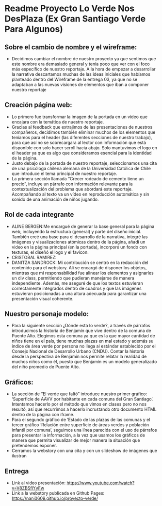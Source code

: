 # **Readme Proyecto Lo Verde Nos DesPlaza (Ex Gran Santiago Verde Para Algunos)**
## Sobre el cambio de nombre y el wireframe:
- Decidimos cambiar el nombre de nuestro proyecto ya que sentimos que este nombre era demasiado general y tenía poco que ver con el foco más específico de nuestro reportaje.
A la hora de empezar a desarrollar la narrativa descartamos muchas de las ideas iniciales que habíamos planteado dentro del Wireframe de la entrega 03, ya que no se adaptaban a las nuevas visiones de elementos que iban a componer nuestro reportaje
## Creación página web:
- Lo primero fue transformar la imagen de la portada en un vídeo que encajara con la temática de nuestro reportaje.
- Gracias al feedback que extrajimos de las presentaciones de nuestros compañeros, decidimos también eliminar muchos de los elementos que teniamos para el header (las diferentes secciones de nuestro trabajo), para que así no se sobrecargara al lector con información que está disponible con solo hacer scroll hacia abajo. Solo mantuvimos el logo en el header ya que es algo que consideramos esencial para la identidad de la página.
- Justo debajo de la portada de nuestro reportaje, seleccionamos una cita de una psicóloga chilena alemana de la Universidad Católica de Chile que introduce el tema principal de nuestro reportaje.
- La primera sección llamada “Crecer rodeado de cemento tiene un precio”, incluye un párrafo con información relevante para la contextualización del problema que abordará este reportaje. Acompañando al texto va un vídeo en reproducción automática y sin sonido de una animación de niños jugando.
## Rol de cada integrante
- ALINE BERGEN:Me encargué de generar la base general para la página web, incluyendo la estructura (general) y parte del diseño inicial. También creé una base para el desarrollo de la narrativa, integré las imágenes y visualizaciones atómicas dentro de la página, añadí un video en la página principal (en la portada), incorporé un fondo con texturas, el diseñó el logo y el favicon.
- CRISTOBAL RAMIREZ:
- DANITZA SANDROCK: Mi contribución se centró en la redacción del contenido para el webstory. Ali se encargó de disponer los objetos, mientras que mi responsabilidad fue alinear los elementos y asignarles un div class, permitiendo que pudieran manejarse de manera independiente. Además, me aseguré de que los textos estuvieran correctamente integrados dentro de cuadros y que las imágenes estuvieran posicionadas a una altura adecuada para garantizar una presentación visual coherente.
## Nuestro personaje modelo:
- Para la siguiente sección ¿Dónde está lo verde?, a través de párrafos introducimos la historia de Benjamín que vive dentro de la comuna de Puente Alto. Elegimos esta comuna ya que es la que mayor cantidad de niños tiene en el país, tiene muchas plazas en mal estado y además su índice de área verde por persona no llega al estándar establecido por el Consejo Nacional de Desarrollo Urbano (CNDU). Contar la historia desde la perspectiva de Benjamín nos permite relatar la realidad de muchos niños como él, puesto que Benjamín es un modelo generalizado del niño promedio de Puente Alto.
## Gráficos:
- La sección de “El verde que faltó” introduce nuestro primer gráfico: ‘Superficie de AAVV por habitante en cada comuna del Gran Santiago’. Intentamos hacerlo por el método que vimos en clases pero no nos resultó, así que recurrimos a hacerlo incrustando otro documento HTML dentro de la página con iframe.
- Para el segundo gráfico de ‘Estado de las plazas de las comunas y el tercer gráfico ‘Relación entre superficie de áreas verdes y población infantil por comuna’, seguimos una línea parecida con el uso de párrafos para presentar la información, a la vez que usamos los gráficos de manera que permita visualizar de mejor manera la situación que pretendemos exponer.
- Cerramos la webstory con una cita y con un slideshow de imágenes que ilustran
## Entrega
- Link al video presentación: https://www.youtube.com/watch?v=V8ZBSflYyFw
- Link a la webstory publicada en Github Pages: https://nani0609.github.io/proyecto-verde/
